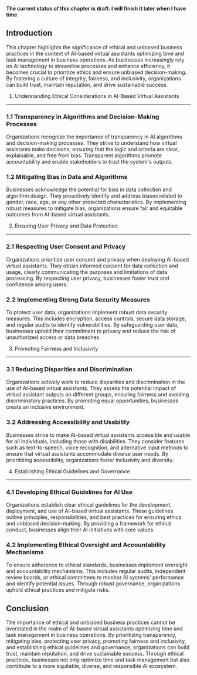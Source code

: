 **The current status of this chapter is draft. I will finish it later when I have time**

Introduction
------------

This chapter highlights the significance of ethical and unbiased business practices in the context of AI-based virtual assistants optimizing time and task management in business operations. As businesses increasingly rely on AI technology to streamline processes and enhance efficiency, it becomes crucial to prioritize ethics and ensure unbiased decision-making. By fostering a culture of integrity, fairness, and inclusivity, organizations can build trust, maintain reputation, and drive sustainable success.

1. Understanding Ethical Considerations in AI-Based Virtual Assistants
----------------------------------------------------------------------

### 1.1 Transparency in Algorithms and Decision-Making Processes

Organizations recognize the importance of transparency in AI algorithms and decision-making processes. They strive to understand how virtual assistants make decisions, ensuring that the logic and criteria are clear, explainable, and free from bias. Transparent algorithms promote accountability and enable stakeholders to trust the system's outputs.

### 1.2 Mitigating Bias in Data and Algorithms

Businesses acknowledge the potential for bias in data collection and algorithm design. They proactively identify and address biases related to gender, race, age, or any other protected characteristics. By implementing robust measures to mitigate bias, organizations ensure fair and equitable outcomes from AI-based virtual assistants.

2. Ensuring User Privacy and Data Protection
--------------------------------------------

### 2.1 Respecting User Consent and Privacy

Organizations prioritize user consent and privacy when deploying AI-based virtual assistants. They obtain informed consent for data collection and usage, clearly communicating the purposes and limitations of data processing. By respecting user privacy, businesses foster trust and confidence among users.

### 2.2 Implementing Strong Data Security Measures

To protect user data, organizations implement robust data security measures. This includes encryption, access controls, secure data storage, and regular audits to identify vulnerabilities. By safeguarding user data, businesses uphold their commitment to privacy and reduce the risk of unauthorized access or data breaches.

3. Promoting Fairness and Inclusivity
-------------------------------------

### 3.1 Reducing Disparities and Discrimination

Organizations actively work to reduce disparities and discrimination in the use of AI-based virtual assistants. They assess the potential impact of virtual assistant outputs on different groups, ensuring fairness and avoiding discriminatory practices. By promoting equal opportunities, businesses create an inclusive environment.

### 3.2 Addressing Accessibility and Usability

Businesses strive to make AI-based virtual assistants accessible and usable for all individuals, including those with disabilities. They consider features such as text-to-speech, voice recognition, and alternative input methods to ensure that virtual assistants accommodate diverse user needs. By prioritizing accessibility, organizations foster inclusivity and diversity.

4. Establishing Ethical Guidelines and Governance
-------------------------------------------------

### 4.1 Developing Ethical Guidelines for AI Use

Organizations establish clear ethical guidelines for the development, deployment, and use of AI-based virtual assistants. These guidelines outline principles, responsibilities, and best practices for ensuring ethics and unbiased decision-making. By providing a framework for ethical conduct, businesses align their AI initiatives with core values.

### 4.2 Implementing Ethical Oversight and Accountability Mechanisms

To ensure adherence to ethical standards, businesses implement oversight and accountability mechanisms. This includes regular audits, independent review boards, or ethical committees to monitor AI systems' performance and identify potential issues. Through robust governance, organizations uphold ethical practices and mitigate risks.

Conclusion
----------

The importance of ethical and unbiased business practices cannot be overstated in the realm of AI-based virtual assistants optimizing time and task management in business operations. By prioritizing transparency, mitigating bias, protecting user privacy, promoting fairness and inclusivity, and establishing ethical guidelines and governance, organizations can build trust, maintain reputation, and drive sustainable success. Through ethical practices, businesses not only optimize time and task management but also contribute to a more equitable, diverse, and responsible AI ecosystem.
